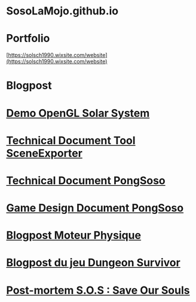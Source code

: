# SosoLaMojo.github.io

# Portfolio

[https://solsch1990.wixsite.com/website](https://solsch1990.wixsite.com/website)

# Blogpost

# [Demo OpenGL Solar System](https://sosolamojo.github.io/demo_computer_graphics)

# [Technical Document Tool SceneExporter](https://sosolamojo.github.io/tool_scene_exporter_doc_tech)

# [Technical Document PongSoso](https://sosolamojo.github.io/pong_soso_doc_tech)

# [Game Design Document PongSoso](https://sosolamojo.github.io/pong_soso)

# [Blogpost Moteur Physique](https://sosolamojo.github.io/neko_engine)

# [Blogpost du jeu Dungeon Survivor](https://sosolamojo.github.io/dungeon_survivor)

# [Post-mortem S.O.S : Save Our Souls](https://sosolamojo.github.io/sos_save_our_souls)

